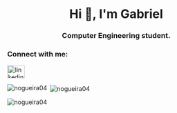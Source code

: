 <h1 align="center">Hi 👋, I'm Gabriel</h1>
<h3 align="center">Computer Engineering student.</h3>

<h3 align="left">Connect with me:</h3>
<p align="left">
<a href="https://linkedin.com/in/linkedin.com/in/nogueirag" target="blank"><img align="center" src="https://raw.githubusercontent.com/rahuldkjain/github-profile-readme-generator/master/src/images/icons/Social/linked-in-alt.svg" alt="linkedin.com/in/nogueirag" height="30" width="40" /></a>
</p>

<p><img align="left" src="https://github-readme-stats.vercel.app/api/top-langs?username=nogueira04&show_icons=true&locale=en&layout=compact" alt="nogueira04" /></p>

<p>&nbsp;<img align="center" src="https://github-readme-stats.vercel.app/api?username=nogueira04&show_icons=true&locale=en" alt="nogueira04" /></p>

<p><img align="center" src="https://github-readme-streak-stats.herokuapp.com/?user=nogueira04&" alt="nogueira04" /></p>

